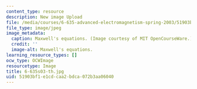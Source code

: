 ```yaml
---
content_type: resource
description: New image Upload
file: /media/courses/6-635-advanced-electromagnetism-spring-2003/51903bf1e1cdcaa2bdca072b3aa06040_6-635s03-th.jpg
file_type: image/jpeg
image_metadata:
  caption: Maxwell's equations. (Image courtesy of MIT OpenCourseWare.)
  credit: ''
  image-alt: Maxwell's equations.
learning_resource_types: []
ocw_type: OCWImage
resourcetype: Image
title: 6-635s03-th.jpg
uid: 51903bf1-e1cd-caa2-bdca-072b3aa06040
---
```

